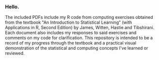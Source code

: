 ### Hello.

The included PDFs include my R code from computing exercises obtained from the textbook "An Introduction to Statistical Learning" (with Applications in R, Second Edition) by James, Witten, Hastie and Tibshirani. 
Each document also includes my responses to said exercises and comments on my code for clarification.
This repository is intended to be a record of my progress through the textbook and a practical visual demonstration of the statistical and computing concepts I've learned or reviewed.
